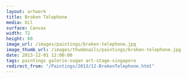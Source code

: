 ```yaml
---
layout: artwork
title: Broken Telephone
media: Oil
surface: Canvas
width: 72
height: 60
image_url: /images/paintings/broken-telephone.jpg
image_thumb_url: /images/thumbnails/paintings/broken-telephone.jpg
date: 2013-12-01 12:00:00
tags: paintings galerie-sogan art-stage-singapore
redirect_from: "/Paintings/2013/12-BrokenTelephone.html"
---
```

